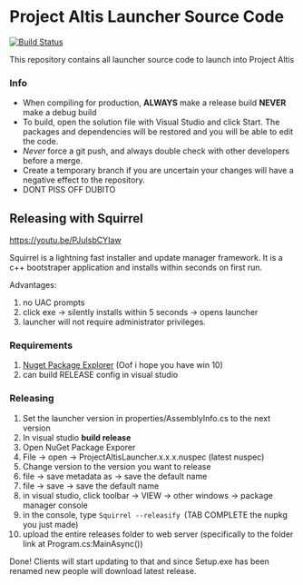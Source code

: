 Project Altis Launcher Source Code
==================================
[![Build Status](https://travis-ci.com/altisofficial/Project-Altis-Launcher.svg?token=gEmYwqjDCsLTVbma9rmy&branch=master)](https://travis-ci.com/altisofficial/Project-Altis-Launcher)

This repository contains all launcher source code to launch into Project Altis

### Info
* When compiling for production, **ALWAYS** make a release build **NEVER** make a debug build
* To build, open the solution file with Visual Studio and click Start. The packages and dependencies will be restored and you will be able to edit the code.
* *Never* force a git push, and always double check with other developers before a merge.
* Create a temporary branch if you are uncertain your changes will have a negative effect to the repository.
* DONT PISS OFF DUBITO


## Releasing with Squirrel

https://youtu.be/PJuIsbCYIaw

Squirrel is a lightning fast installer and update manager framework. It is a c++ bootstraper application and installs within seconds on first run.

Advantages:

1. no UAC prompts
2. click exe -> silently installs within 5 seconds -> opens launcher
3. launcher will not require administrator privileges. 

### Requirements

1. [Nuget Package Explorer](https://www.microsoft.com/store/apps/9wzdncrdmdm3?ocid=badge) (Oof i hope you have win 10)
2. can build RELEASE config in visual studio

### Releasing


1. Set the launcher version in properties/AssemblyInfo.cs to the next version
2. In visual studio **build release**
2. Open NuGet Package Exporer
3. File -> open -> ProjectAltisLauncher.x.x.x.nuspec (latest nuspec)
4. Change version to the version you want to release
5. file -> save metadata as -> save the default name
6. file -> save -> save the default name
7. in visual studio, click toolbar -> VIEW -> other windows -> package manager console
8. in the console, type `Squirrel --releasify `(TAB COMPLETE the nupkg you just made)
9. upload the entire releases folder to web server (specifically to the folder link at Program.cs:MainAsync())

Done! Clients will start updating to that and since Setup.exe has been renamed new people will download latest release.
